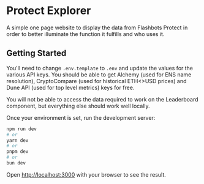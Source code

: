 # Protect Explorer

A simple one page website to display the data from Flashbots Protect in order to better illuminate the function it fulfills and who uses it.

## Getting Started

You'll need to change `.env.template` to `.env` and update the values for the various API keys. You should be able to get Alchemy (used for ENS name resolution), CryptoCompare (used for historical ETH<>USD prices) and Dune API (used for top level metrics) keys for free. 

You will not be able to access the data required to work on the Leaderboard component, but everything else should work well locally. 

Once your environment is set, run the development server:

```bash
npm run dev
# or
yarn dev
# or
pnpm dev
# or
bun dev
```

Open [http://localhost:3000](http://localhost:3000) with your browser to see the result.
